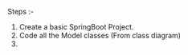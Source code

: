 Steps :- 

1. Create a basic SpringBoot Project.
2. Code all the Model classes (From class diagram)
3. 